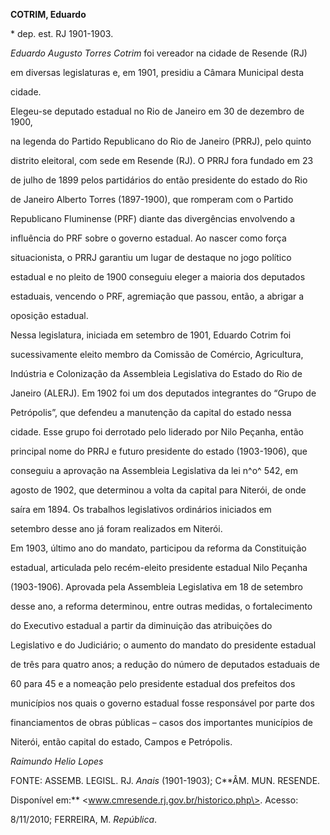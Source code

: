 **COTRIM, Eduardo**



\* dep. est. RJ 1901-1903.



*Eduardo Augusto Torres Cotrim* foi vereador na cidade de Resende (RJ)

em diversas legislaturas e, em 1901, presidiu a Câmara Municipal desta

cidade.



Elegeu-se deputado estadual no Rio de Janeiro em 30 de dezembro de 1900,

na legenda do Partido Republicano do Rio de Janeiro (PRRJ), pelo quinto

distrito eleitoral, com sede em Resende (RJ). O PRRJ fora fundado em 23

de julho de 1899 pelos partidários do então presidente do estado do Rio

de Janeiro Alberto Torres (1897-1900), que romperam com o Partido

Republicano Fluminense (PRF) diante das divergências envolvendo a

influência do PRF sobre o governo estadual. Ao nascer como força

situacionista, o PRRJ garantiu um lugar de destaque no jogo político

estadual e no pleito de 1900 conseguiu eleger a maioria dos deputados

estaduais, vencendo o PRF, agremiação que passou, então, a abrigar a

oposição estadual.



Nessa legislatura, iniciada em setembro de 1901, Eduardo Cotrim foi

sucessivamente eleito membro da Comissão de Comércio, Agricultura,

Indústria e Colonização da Assembleia Legislativa do Estado do Rio de

Janeiro (ALERJ). Em 1902 foi um dos deputados integrantes do “Grupo de

Petrópolis”, que defendeu a manutenção da capital do estado nessa

cidade. Esse grupo foi derrotado pelo liderado por Nilo Peçanha, então

principal nome do PRRJ e futuro presidente do estado (1903-1906), que

conseguiu a aprovação na Assembleia Legislativa da lei n^o^ 542, em

agosto de 1902, que determinou a volta da capital para Niterói, de onde

saíra em 1894. Os trabalhos legislativos ordinários iniciados em

setembro desse ano já foram realizados em Niterói.



Em 1903, último ano do mandato, participou da reforma da Constituição

estadual, articulada pelo recém-eleito presidente estadual Nilo Peçanha

(1903-1906). Aprovada pela Assembleia Legislativa em 18 de setembro

desse ano, a reforma determinou, entre outras medidas, o fortalecimento

do Executivo estadual a partir da diminuição das atribuições do

Legislativo e do Judiciário; o aumento do mandato do presidente estadual

de três para quatro anos; a redução do número de deputados estaduais de

60 para 45 e a nomeação pelo presidente estadual dos prefeitos dos

municípios nos quais o governo estadual fosse responsável por parte dos

financiamentos de obras públicas – casos dos importantes municípios de

Niterói, então capital do estado, Campos e Petrópolis.



*Raimundo Helio Lopes*



FONTE: ASSEMB. LEGISL. RJ. *Anais* (1901-1903); C**ÂM. MUN. RESENDE.

Disponível em:** \<www.cmresende.rj.gov.br/historico.php\>. Acesso:

8/11/2010; FERREIRA, M. *República*.

